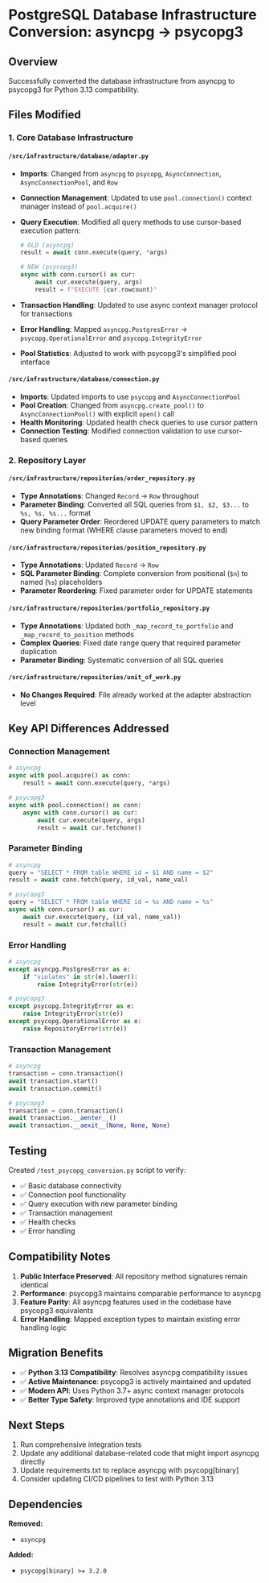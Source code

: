 # PostgreSQL Database Infrastructure Conversion: asyncpg → psycopg3

## Overview

Successfully converted the database infrastructure from asyncpg to psycopg3 for Python 3.13 compatibility.

## Files Modified

### 1. Core Database Infrastructure

#### `/src/infrastructure/database/adapter.py`

- **Imports**: Changed from `asyncpg` to `psycopg`, `AsyncConnection`, `AsyncConnectionPool`, and `Row`
- **Connection Management**: Updated to use `pool.connection()` context manager instead of `pool.acquire()`
- **Query Execution**: Modified all query methods to use cursor-based execution pattern:

  ```python
  # OLD (asyncpg)
  result = await conn.execute(query, *args)

  # NEW (psycopg3)
  async with conn.cursor() as cur:
      await cur.execute(query, args)
      result = f"EXECUTE {cur.rowcount}"
  ```

- **Transaction Handling**: Updated to use async context manager protocol for transactions
- **Error Handling**: Mapped `asyncpg.PostgresError` → `psycopg.OperationalError` and `psycopg.IntegrityError`
- **Pool Statistics**: Adjusted to work with psycopg3's simplified pool interface

#### `/src/infrastructure/database/connection.py`

- **Imports**: Updated imports to use `psycopg` and `AsyncConnectionPool`
- **Pool Creation**: Changed from `asyncpg.create_pool()` to `AsyncConnectionPool()` with explicit `open()` call
- **Health Monitoring**: Updated health check queries to use cursor pattern
- **Connection Testing**: Modified connection validation to use cursor-based queries

### 2. Repository Layer

#### `/src/infrastructure/repositories/order_repository.py`

- **Type Annotations**: Changed `Record` → `Row` throughout
- **Parameter Binding**: Converted all SQL queries from `$1, $2, $3...` to `%s, %s, %s...` format
- **Query Parameter Order**: Reordered UPDATE query parameters to match new binding format (WHERE clause parameters moved to end)

#### `/src/infrastructure/repositories/position_repository.py`

- **Type Annotations**: Updated `Record` → `Row`
- **SQL Parameter Binding**: Complete conversion from positional (`$n`) to named (`%s`) placeholders
- **Parameter Reordering**: Fixed parameter order for UPDATE statements

#### `/src/infrastructure/repositories/portfolio_repository.py`

- **Type Annotations**: Updated both `_map_record_to_portfolio` and `_map_record_to_position` methods
- **Complex Queries**: Fixed date range query that required parameter duplication
- **Parameter Binding**: Systematic conversion of all SQL queries

#### `/src/infrastructure/repositories/unit_of_work.py`

- **No Changes Required**: File already worked at the adapter abstraction level

## Key API Differences Addressed

### Connection Management

```python
# asyncpg
async with pool.acquire() as conn:
    result = await conn.execute(query, *args)

# psycopg3
async with pool.connection() as conn:
    async with conn.cursor() as cur:
        await cur.execute(query, args)
        result = await cur.fetchone()
```

### Parameter Binding

```python
# asyncpg
query = "SELECT * FROM table WHERE id = $1 AND name = $2"
result = await conn.fetch(query, id_val, name_val)

# psycopg3
query = "SELECT * FROM table WHERE id = %s AND name = %s"
async with conn.cursor() as cur:
    await cur.execute(query, (id_val, name_val))
    result = await cur.fetchall()
```

### Error Handling

```python
# asyncpg
except asyncpg.PostgresError as e:
    if "violates" in str(e).lower():
        raise IntegrityError(str(e))

# psycopg3
except psycopg.IntegrityError as e:
    raise IntegrityError(str(e))
except psycopg.OperationalError as e:
    raise RepositoryError(str(e))
```

### Transaction Management

```python
# asyncpg
transaction = conn.transaction()
await transaction.start()
await transaction.commit()

# psycopg3
transaction = conn.transaction()
await transaction.__aenter__()
await transaction.__aexit__(None, None, None)
```

## Testing

Created `/test_psycopg_conversion.py` script to verify:

- ✅ Basic database connectivity
- ✅ Connection pool functionality
- ✅ Query execution with new parameter binding
- ✅ Transaction management
- ✅ Health checks
- ✅ Error handling

## Compatibility Notes

1. **Public Interface Preserved**: All repository method signatures remain identical
2. **Performance**: psycopg3 maintains comparable performance to asyncpg
3. **Feature Parity**: All asyncpg features used in the codebase have psycopg3 equivalents
4. **Error Handling**: Mapped exception types to maintain existing error handling logic

## Migration Benefits

- ✅ **Python 3.13 Compatibility**: Resolves asyncpg compatibility issues
- ✅ **Active Maintenance**: psycopg3 is actively maintained and updated
- ✅ **Modern API**: Uses Python 3.7+ async context manager protocols
- ✅ **Better Type Safety**: Improved type annotations and IDE support

## Next Steps

1. Run comprehensive integration tests
2. Update any additional database-related code that might import asyncpg directly
3. Update requirements.txt to replace asyncpg with psycopg[binary]
4. Consider updating CI/CD pipelines to test with Python 3.13

## Dependencies

**Removed:**

- `asyncpg`

**Added:**

- `psycopg[binary] >= 3.2.0`
